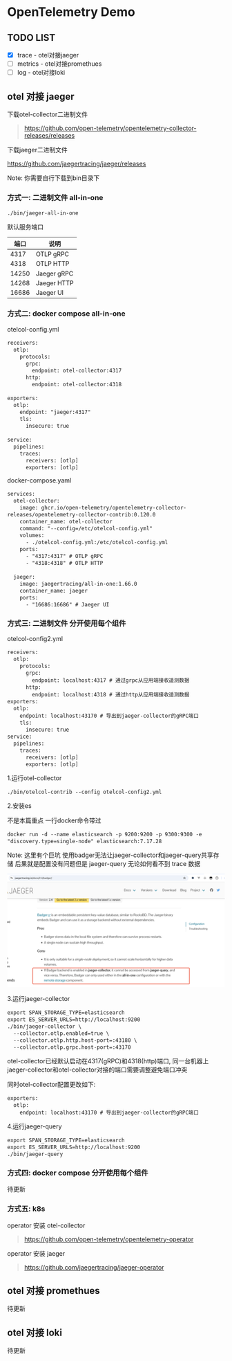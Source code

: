 # OpenTelemetry Demo

## TODO LIST

- [x] trace - otel对接jaeger
- [ ] metrics - otel对接promethues
- [ ] log - otel对接loki

## otel 对接 jaeger

下载otel-collector二进制文件

> https://github.com/open-telemetry/opentelemetry-collector-releases/releases

下载jaeger二进制文件

https://github.com/jaegertracing/jaeger/releases

Note: 你需要自行下载到bin目录下

### 方式一: 二进制文件 all-in-one

```
./bin/jaeger-all-in-one
```

默认服务端口

| 端口  | 说明        |
| ----- | ----------- |
| 4317  | OTLP gRPC   |
| 4318  | OTLP HTTP   |
| 14250 | Jaeger gRPC |
| 14268 | Jaeger HTTP |
| 16686 | Jaeger UI   |

### 方式二: docker compose all-in-one

otelcol-config.yml

```
receivers:
  otlp:
    protocols:
      grpc:
        endpoint: otel-collector:4317
      http:
        endpoint: otel-collector:4318

exporters:
  otlp:
    endpoint: "jaeger:4317"
    tls:
      insecure: true

service:
  pipelines:
    traces:
      receivers: [otlp]
      exporters: [otlp]
```

docker-compose.yaml

```
services:
  otel-collector:
    image: ghcr.io/open-telemetry/opentelemetry-collector-releases/opentelemetry-collector-contrib:0.120.0
    container_name: otel-collector
    command: "--config=/etc/otelcol-config.yml"
    volumes:
      - ./otelcol-config.yml:/etc/otelcol-config.yml
    ports:
      - "4317:4317" # OTLP gRPC
      - "4318:4318" # OTLP HTTP  

  jaeger:
    image: jaegertracing/all-in-one:1.66.0
    container_name: jaeger
    ports:
      - "16686:16686" # Jaeger UI
```

### 方式三: 二进制文件 分开使用每个组件

otelcol-config2.yml

```
receivers:
  otlp:
    protocols:
      grpc:
        endpoint: localhost:4317 # 通过grpc从应用端接收遥测数据
      http:
        endpoint: localhost:4318 # 通过http从应用端接收遥测数据  
exporters:
  otlp:
    endpoint: localhost:43170 # 导出到jaeger-collector的gRPC端口
    tls:
      insecure: true
service:
  pipelines:
    traces:
      receivers: [otlp]
      exporters: [otlp]
```

1.运行otel-collector

```
./bin/otelcol-contrib --config otelcol-config2.yml
```

2.安装es

不是本篇重点 一行docker命令带过

```
docker run -d --name elasticsearch -p 9200:9200 -p 9300:9300 -e "discovery.type=single-node" elasticsearch:7.17.28
```

Note: 这里有个巨坑 使用badger无法让jaeger-collector和jaeger-query共享存储 后果就是配置没有问题但是 jaeger-query 无论如何看不到 trace 数据

![alt text](image.png)

3.运行jaeger-collector

```
export SPAN_STORAGE_TYPE=elasticsearch
export ES_SERVER_URLS=http://localhost:9200
./bin/jaeger-collector \
  --collector.otlp.enabled=true \
  --collector.otlp.http.host-port=:43180 \
  --collector.otlp.grpc.host-port=:43170
```

otel-collector已经默认启动在4317(gRPC)和4318(http)端口, 同一台机器上
jaeger-collector和otel-collector对接的端口需要调整避免端口冲突

同时otel-collector配置更改如下:

```
exporters:
  otlp:
    endpoint: localhost:43170 # 导出到jaeger-collector的gRPC端口
```

4.运行jaeger-query

```
export SPAN_STORAGE_TYPE=elasticsearch
export ES_SERVER_URLS=http://localhost:9200
./bin/jaeger-query
```

### 方式四: docker compose 分开使用每个组件

待更新

### 方式五: k8s

operator 安装 otel-collector
> https://github.com/open-telemetry/opentelemetry-operator

operator 安装 jaeger
> https://github.com/jaegertracing/jaeger-operator

## otel 对接 promethues

待更新

## otel 对接 loki

待更新
